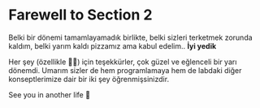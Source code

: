 # Farewell to Section 2

Belki bir dönemi tamamlayamadık birlikte, belki sizleri terketmek zorunda kaldım, belki yarım kaldı pizzamız ama kabul edelim.. **İyi yedik**

Her şey (özellikle 🍍🍕) için teşekkürler, çok güzel ve eğlenceli bir yarı dönemdi. Umarım sizler de hem programlamaya hem de labdaki diğer konseptlerimize dair bir iki şey öğrenmişsinizdir.

See you in another life 🖖

